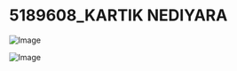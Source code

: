 # 5189608_KARTIK NEDIYARA

![Image](https://github.com/user-attachments/assets/e5cf410d-d8fc-4e7b-a649-5dc74245dcc4)


![Image](https://github.com/user-attachments/assets/3c945015-b920-463e-910a-3f74f626abb1)
